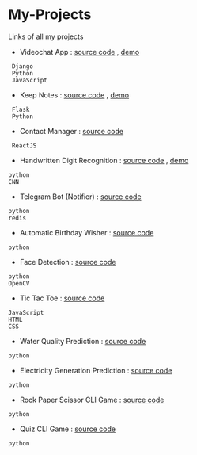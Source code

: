# My-Projects
Links of all my projects

- Videochat App : [source code](https://github.com/amolambkar/VideoChat-App) , [demo](https://youtu.be/QITmudk4DeE)

```
 Django
 Python
 JavaScript
```

- Keep Notes : [source code](https://github.com/amolambkar/Keep-Notes) , [demo](https://youtu.be/f-ktXkHlYQk)
```
 Flask
 Python
```


- Contact Manager : [source code](https://github.com/amolambkar/My-Network)

```
 ReactJS 
```


- Handwritten Digit Recognition : [source code](https://github.com/amolambkar/Digit-Recognition) , [demo](https://youtu.be/YDuPdMfW3XU)
```
python
CNN
```

- Telegram Bot (Notifier) : [source code](https://github.com/amolambkar/Telegram-Bot-Python)

```
python 
redis
```

- Automatic Birthday Wisher : [source code](https://github.com/amolambkar/Birthday-Wisher)

```
python
```

- Face Detection : [source code](https://github.com/amolambkar/Face-Detection)
```
python
OpenCV
```

- Tic Tac Toe : [source code](https://github.com/amolambkar/Tic-Tac-Toe)

```
JavaScript
HTML
CSS
```

- Water Quality Prediction : [source code](https://github.com/amolambkar/Water-Quality-Prediction)

```
python
```

- Electricity Generation Prediction : [source code](https://github.com/amolambkar/Predict-Electricity-Generation)

```
python
```


- Rock Paper Scissor CLI Game : [source code](https://github.com/amolambkar/Python-Mini-Projects/tree/main/Rock%20Paper%20Scissor%20Game)

```
python
```

- Quiz CLI Game : [source code](https://github.com/amolambkar/Python-Mini-Projects/tree/main/Quiz%20Game)

```
python
```
